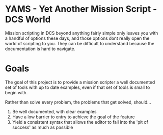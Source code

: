 # YAMS - Yet Another Mission Script - DCS World

Mission scripting in DCS beyond anything fairly simple only leaves you with a handful of options these days, and those options dont really open the world of scripting to you. They can be difficult to understand because the documentation is hard to navigate. 

# Goals

The goal of this project is to provide a mission scripter a well documented set of tools with up to date examples, even if that set of tools is small to begin with.

Rather than solve every problem, the problems that get solved, should...

1. Be well documented, with clear examples
2. Have a low barrier to entry to achieve the goal of the feature
3. Yield a consistent syntax that allows the editor to fall into the 'pit of success' as much as possible
